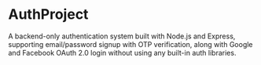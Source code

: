# AuthProject
A backend-only authentication system built with Node.js and Express, supporting email/password signup with OTP verification, along with Google and Facebook OAuth 2.0 login without using any built-in auth libraries.
